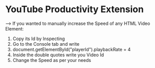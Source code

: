 ﻿# YouTube Productivity Extension

--> If you wanted to manually increase the Speed of any HTML Video Element:
1) Copy its Id by Inspecting
2) Go to the Console tab and write
3) document.getElementById("playerId").playbackRate = 4
4) Inside the double quotes write you Video Id
5) Change the Speed as per your needs
